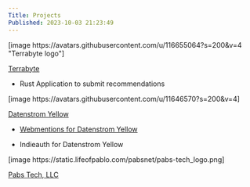 ```yaml
---
Title: Projects
Published: 2023-10-03 21:23:49
---
```

<div class="mw9 center ph3-ns">
  <div class="cf ph2-ns">
    <div class="fl w-100 w-third-ns pa2">
      <div markdown="1" class="bg-white pv4">
[image https://avatars.githubusercontent.com/u/116655064?s=200&v=4 "Terrabyte logo"]

[Terrabyte](https://github.com/orgs/terrabyte-tech/repositories "Datenstrom logo") 

* Rust Application to submit recommendations

</div>
    </div>
    <div class="fl w-100 w-third-ns pa2">
      <div markdown="1" class="bg-white pv4">
[image https://avatars.githubusercontent.com/u/11646570?s=200&v=4]

[Datenstrom Yellow](https://github.com/datenstrom/yellow)

* [Webmentions for Datenstrom Yellow](https://github.com/pmoralesgarcia/yellow-webmention)

* Indieauth for Datenstrom Yellow
</div>
    </div>
    <div class="fl w-100 w-third-ns pa2">
      <div markdown="1" class="bg-white pv4">
[image https://static.lifeofpablo.com/pabsnet/pabs-tech_logo.png]

[Pabs Tech, LLC](https://pabs.tech/)
</div>
    </div>
  </div>
</div>

